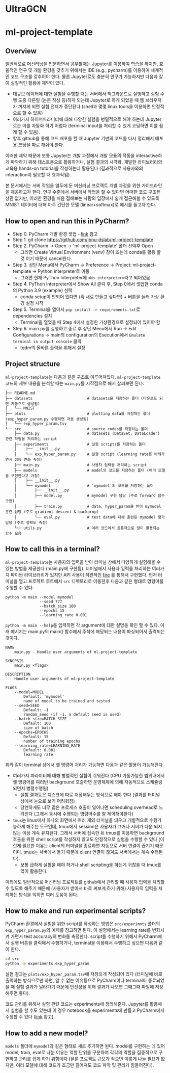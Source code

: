 # UltraGCN
# ml-project-template

## Overview
일반적으로 머신러닝을 입문하면서 공부할때는 Jupyter를 이용하여 학습을 하지만, 효율적인 연구 및 개발 환경을 갖추기 위해서는 IDE (e.g., pycharm)를 이용하여 체계적인 코드 구조를 갖추어야 한다. 물론 Jupyter로도 충분히 연구가 가능하지만 다음과 같이 실질적인 활용에 제약이 있다. 

- 대규모 데이터에 대한 실험을 수행할 때는 서버에서 백그라운드로 실행하고 실험 수행 도중 다른일 (논문 작성 등)하게 되는데 Jupyter로 하게 되었을 때 웹 브라우저가 꺼지게 되면 실험 전체가 중단된다 (shell과 몇몇 linux tools을 이용하면 안정적으로 할 수 있음)
- 여러가지 하이퍼파라미터에 대해 다양한 실험을 병렬적으로 해야 하는데 Jupyter로는 이를 자동화 하기 어렵다 (terminal input을 처리할 수 있게 코딩하면 이를 쉽게 할 수 있음).
- 향후 github을 통해 코드 배포를 할 때 Jupyter 기반의 코드를 다시 정리해서 배포용 코딩을 따로 해줘야 한다.

이러한 제약 때문에 보통 Jupyter는 개발 과정에서 개발 모듈의 작동을 interactive하게 파악하기 위해 테스트용으로 활용하거나, 실험 결과의 시각화, 개발한 라이브러리의 교육용 hands-on tutorial을 작성하는데 활용된다 (결과적으로 사용자와의 interaction이 필요할 때 효과적임). 

본 문서에서는 서버 작업을 염두에 둔 머신러닝 프로젝트 개발 과정을 위한 가이드라인을 제공하고자 한다. 연구 수준에서 서버에서 작업을 할 수 있다면 어떠한 코드 구조든 상관 없지만, 이러한 환경을 처음 접해보는 사람의 입장에서 쉽게 접근해볼 수 있도록 MNIST 데이터에 대해 아주 간단한 모델 (linear+softmax)로 예시를 들고자 한다. 

## How to open and run this in PyCharm?
* Step 0. PyCharm 개발 환경 셋업 - [link](https://www.notion.so/1-Python-development-environment-for-macOS-e8dd60c1efd4435fb43a8fa4877a43c9) 참고
* Step 1. git clone https://github.com/jbnu-dslab/ml-project-template
* Step 2. PyCharm -> Open -> 'ml-project-template' 폴더 선택후 Open
  - 그러면 Create Virtual Environment (venv) 창이 뜨는데 conda를 활용 할 것 이기 때문에 cancel한다
* Step 3. 상단 Menu에서 PyCharm -> Preference -> Project: ml-project-template -> Python Interpreter로 이동
  - 그러면 현재 PyThon Interpreter에 `<No interpreter>`라고 되어있음
* Step 4. PyThon Interpreter에서 Show All 클릭 후, Step 0에서 셋업한 conda의 Python 3.9 (example) 선택
  - conda setup이 안되어 있다면 (혹 새로 만들고 싶다면) + 버튼을 눌러 가상 환경 설정 시작
* Step 5. Terminal을 열어서 `pip install -r requirements.txt`로 dependencies 설치
  - Terminal을 열었을 때 Step 4에서 설정한 가상환경으로 설정되어 있어야 함
* Step 6. main.py를 실행하고 종료 후 상단 Menu에서 Run -> Edit Configurations -> main의 configuration의 Execution에서 `Emulate terminal in output console` 클릭
  - tqdm의 올바른 출력을 위해서 설정

## Project structure
`ml-project-template`는 다음과 같은 구조로 이루어져있다. `ml-project-template` 코드의 세부 내용을 분석할 때는 `main.py`를 시작점으로 해서 살펴보면 된다. 

```shell
├── README.md
├── datasets                        # datasets을 저장하는 폴더 (다운로드 되면 자동으로 생성됨)
│   └── MNIST                       
├── plots                           # plotting data를 저장하는 폴더 (exp_hyper_param.py 수행하면 자동 생성됨)
│   └── exp_hyper_param.tsv                       
└── src                             # source codes를 저장하는 폴더
    ├── data.py                     # datasets (DataSet, DataLoader) 관련 작업을 처리하는 script
    ├── experiments                 # 실험 scripts를 저장하는 폴더
    │    ├── __init__.py
    │    └── exp_hyper_param.py     # 실험 script (learning rate를 바꿔가면서 성능 변화 측정)
    ├── main.py                     # 사용자 입력을 처리하는 script
    ├── models                      # model의 코드를 저장하는 폴더 (여러 모델을 구현한다고 가정)
    │    ├── __init__.py
    │    └── mymodel                # 'mymodel'의 코드를 저장하는 폴더
    │        ├── __init__.py
    │        ├── model.py           # mymodel 구현 담당 (주로 forward 함수 구현)
    │        ├── train.py           # data, hyper_param을 받아 mymodel 훈련 담당 (주로 gradient descent & backprop)
    │        └── eval.py            # test data에 대해 훈련된 mymodel 평가 담당 (주로 정확도 측정)
    └── utils.py                    # 여러 코드에서 공통적으로 많이 활용되는 함수 모음
```

## How to call this in a terminal?
`ml-project-template`는 사용자의 입력을 받아 터미널 상에서 다양하게 실험해볼 수 있는 방법을 제공한다 (main.py에 구현됨). 
터미널에서 사용자 입력을 처리하는 여러가지 파이썬 라이브러리가 있지만 API 사용이 직관적인 [fire](https://github.com/google/python-fire) 를 통해서 구현했다.
먼저 터미널을 열고 프로젝트 루트에서 `src` 디렉토리로 이동한후 다음과 같은 형태로 명령어를 수행할 수 있다. 
```
python -m main --model mymodel
               --seed 777
               --batch_size 100
               --epochs 15
               --learning_rate 0.001
```

`python -m main --help`를 입력하면 각 argument에 대한 설명을 확인 할 수 있다. 아래 메시지는 main.py의 main() 함수에서 주석에 해당되는 내용이 파싱되어서 출력되는 것이다. 
```
NAME
    main.py - Handle user arguments of ml-project-template

SYNOPSIS
    main.py <flags>

DESCRIPTION
    Handle user arguments of ml-project-template

FLAGS
    --model=MODEL
        Default: 'mymodel'
        name of model to be trained and tested
    --seed=SEED
        Default: -1
        random_seed (if -1, a default seed is used)
    --batch_size=BATCH_SIZE
        Default: 100
        size of batch
    --epochs=EPOCHS
        Default: 15
        number of training epochs
    --learning_rate=LEARNING_RATE
        Default: 0.001
        learning rate
```

위와 같이 terminal 상에서 쉘 명령어 처리가 가능하면 다음과 같은 활용이 가능해진다. 
* 여러가지 파라미터에 대해 병렬적인 실험이 쉬워진다 (CPU 가동가능한 범위내에서 쉘 명령어를 여러번 background 호출하면 운영체제에 의해 자동적으로 스케쥴링되면서 병렬수행됨)
  - 실험 결과등은 디스크에 따로 저장해두는 방식으로 해야 한다 (결과를 터미널 상에서 눈으로 보기 어려워짐)
  - 당연하게도 너무 많은 프로세스 호출이 일어나면 scheduling overhead로 느려진다 (그래서 동시에 수행되는 명령어수를 잘 제어해야한다)
* `tmux`는 linux에서 하나의 화면에서 여러 개의 터미널을 띄우고 개별적으로 수행가능하게 해주는 도구인데, tmux에서 session은 사용자가 끄거나 서버가 다운 되지 않는 이상 계속 유지된다. 그래서 서버에 접속한 뒤 tmux를 이용하면 background 호출을 위한 shell script를 작성하지 않고도 안정적으로 실험을 수행할 수 있다 (이런게 필요한 이유는 client의 터미널을 종료하면 자동으로 서버 연결이 끊기기 때문이다. tmux는 서버에서 돌기 때문에 client 연결이 끊겨도 서버에서는 계속 수행된다).
  - 보통 급하게 실험을 해야 하거나 shell scripting을 하는게 귀찮을 때 tmux를 많이 활용한다. 

이외에도 일반적으로 머신러닝 프로젝트를 github에서 관리할 때 사용자 입력을 처리할 수 있도록 해주기 때문에 (사용자가 받아서 바로 써보게 하기 위해) 사용자의 입력을 처리하는 방식을 익히면 여러 도움이 된다.  

## How to make and run experimental scripts?
PyCharm 환경에서 실험을 위한 script를 작성하는 방법은 `src/experimnts` 폴더의 `exp_hyper_param.py`의 예제를 참고하면 된다. 이 실험에서는 learning rate를 변화시켜 가면서 test accuracy의 변화를 측정한다. script를 수행하기 위해서 PyCharm에서 실행 버튼을 클릭해서 수행하거나, terminal을 이용해서 수행하고 싶으면 다음과 같이 한다. 
```bash
cd src
python -m experiments.exp_hyper_param
```

실험 결과는 `plots/exp_hyper_param.tsv`에 저장되게 작성되어 있다 (터미널에 바로 출력하는 방식으로만 하면, 알 수 없는 이유등으로 PyCharm이나 terminal이 종료되었을 때 실험 결과가 날라가기 때문에 안전성을 위해 결과가 나오면 그때그때 파일에 저장해주면 좋다).

코드 관리를 위해서 실험 관련 코드는 experiments에 정리해준다. Jupyter를 활용해서 실험을 할 수도 있는데 이 경우 notebook을 experiments에 만들고 PyCharm에서 수행할 수 있다 ([link](https://www.jetbrains.com/help/pycharm/jupyter-notebook-support.html) 참고).

## How to add a new model?
`models` 폴더에 `mymodel`과 같은 형태로 새로 추가하면 된다. model를 구현하는 데 있어 model, train, eval로 나눈 이유는 역할 단위를 구분하여 각각의 역할을 집중적으로 구현하고 관리를 쉽게 하기 위함이다 (물론 프로젝트 규모가 작으면 이렇게 나눌 필요가 없지만, 여러 모델에 대해 코드가 조금만 길어져도 코드 파악 및 관리가 힘들어진다). 
